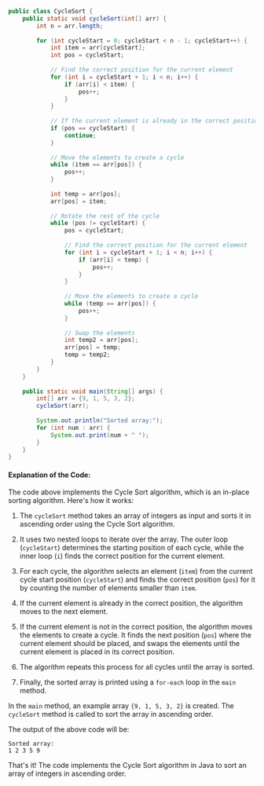 

```java
public class CycleSort {
    public static void cycleSort(int[] arr) {
        int n = arr.length;
        
        for (int cycleStart = 0; cycleStart < n - 1; cycleStart++) {
            int item = arr[cycleStart];
            int pos = cycleStart;
            
            // Find the correct position for the current element
            for (int i = cycleStart + 1; i < n; i++) {
                if (arr[i] < item) {
                    pos++;
                }
            }
            
            // If the current element is already in the correct position, move to the next element
            if (pos == cycleStart) {
                continue;
            }
            
            // Move the elements to create a cycle
            while (item == arr[pos]) {
                pos++;
            }
            
            int temp = arr[pos];
            arr[pos] = item;
            
            // Rotate the rest of the cycle
            while (pos != cycleStart) {
                pos = cycleStart;
                
                // Find the correct position for the current element
                for (int i = cycleStart + 1; i < n; i++) {
                    if (arr[i] < temp) {
                        pos++;
                    }
                }
                
                // Move the elements to create a cycle
                while (temp == arr[pos]) {
                    pos++;
                }
                
                // Swap the elements
                int temp2 = arr[pos];
                arr[pos] = temp;
                temp = temp2;
            }
        }
    }
    
    public static void main(String[] args) {
        int[] arr = {9, 1, 5, 3, 2};
        cycleSort(arr);
        
        System.out.println("Sorted array:");
        for (int num : arr) {
            System.out.print(num + " ");
        }
    }
}
```

#### Explanation of the Code:

The code above implements the Cycle Sort algorithm, which is an in-place sorting algorithm. Here's how it works:

1. The `cycleSort` method takes an array of integers as input and sorts it in ascending order using the Cycle Sort algorithm.

2. It uses two nested loops to iterate over the array. The outer loop (`cycleStart`) determines the starting position of each cycle, while the inner loop (`i`) finds the correct position for the current element.

3. For each cycle, the algorithm selects an element (`item`) from the current cycle start position (`cycleStart`) and finds the correct position (`pos`) for it by counting the number of elements smaller than `item`.

4. If the current element is already in the correct position, the algorithm moves to the next element.

5. If the current element is not in the correct position, the algorithm moves the elements to create a cycle. It finds the next position (`pos`) where the current element should be placed, and swaps the elements until the current element is placed in its correct position.

6. The algorithm repeats this process for all cycles until the array is sorted.

7. Finally, the sorted array is printed using a `for-each` loop in the `main` method.

In the `main` method, an example array `{9, 1, 5, 3, 2}` is created. The `cycleSort` method is called to sort the array in ascending order.

The output of the above code will be:
```
Sorted array:
1 2 3 5 9
```

That's it! The code implements the Cycle Sort algorithm in Java to sort an array of integers in ascending order.

